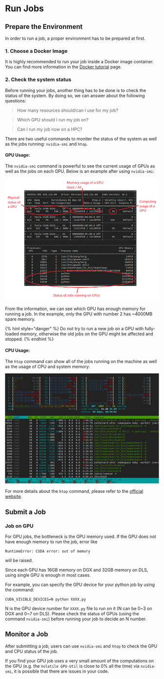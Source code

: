 # Run Jobs

## Prepare the Environment

In order to run a job, a proper environment has to be prepared at first.

### 1. Choose a Docker Image

It is highly recommended to run your job inside a Docker image container. You can find more information in the [Docker tutorial](https://compsci-hunter.gitbook.io/xie-research-group/hpc-environments/docker-tutorial) page.

### 2. Check the system status

Before running your jobs, another thing has to be done is to check the status of the system. By doing so, we can answer about the following questions:

> How many resources should/can I use for my job?

> Which GPU should I run my job on?

> Can I run my job now on a HPC?

There are two useful commands to moniter the status of the system as well as the jobs running: `nvidia-smi` and `htop`.

#### GPU Usage:

The `nvidia-smi` command is powerful to see the current usage of GPUs as well as the jobs on each GPU. Below is an example after using `nvidia-smi`:

![](../../.gitbook/assets/qq-jie-tu-20200520180640.png)

From the information, we can see which GPU has enough memory for running a job. In the example, only the GPU with number 2 has ~4000MB spare memory.

{% hint style="danger" %}
Do not try to run a new job on a GPU with fully-loaded memory, otherwise the old jobs on the GPU might be affected and stopped.
{% endhint %}

#### CPU Usage:

The `htop` command can show all of the jobs running on the machine as well as the usage of CPU and system memory:

![](../../.gitbook/assets/qq-jie-tu-20200520184823.png)

For more details about the `htop` command, please refer to the [official website](https://hisham.hm/htop/).

## Submit a Job

### Job on GPU

For GPU jobs, the bottleneck is the GPU memory used. If the GPU does not have enough memory to run the job, error like 

```text
RuntimeError: CUDA error: out of memory
```

 will be raised.

Since each GPU has 16GB memory on DGX and 32GB memory on DLS, using single GPU is enough in most cases. 

For example, you can specify the GPU device for your python job by using the command:

```text
CUDA_VISIBLE_DEVICES=N python XXXX.py
```

N is the GPU device number for `XXXX.py` file to run on it \(N can be 0~3 on DGX and 0~7 on DLS\). Please check the status of GPUs \(using the command `nvidia-smi`\) before running your job to decide an N number.

## Monitor a Job

After submitting a job, users can use `nvidia-smi` and `htop` to check the GPU and CPU status of the job. 

If you find your GPU job uses a very small amount of the computations on the GPU \(e.g. the `Volatile GPU-Util` is close to 0% all the time\) via `nvidia-smi`, it is possible that there are issues in your code.

